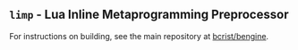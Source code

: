 ## `limp` - Lua Inline Metaprogramming Preprocessor
For instructions on building, see the main repository at
[bcrist/bengine](https://github.com/bcrist/bengine).
